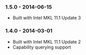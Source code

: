 ### 1.5.0 - 2014-06-15
* Built with Intel MKL 11.1 Update 3

### 1.4.0 - 2014-03-01
* Built with Intel MKL 11.1 Update 2
* Capability querying support
